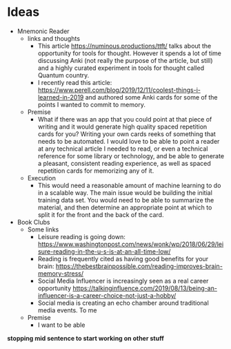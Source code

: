 # Ideas

- Mnemonic Reader
  - links and thoughts
    - This article https://numinous.productions/ttft/ talks about the opportunity for tools for thought. However it spends a lot of time discussing Anki (not really the purpose of the article, but still) and a highly curated experiment in tools for thought called Quantum country.
    - I recently read this article: https://www.perell.com/blog/2019/12/11/coolest-things-i-learned-in-2019 and authored some Anki cards for some of the points I wanted to commit to memory.
  - Premise
    - What if there was an app that you could point at that piece of writing and it would generate high quality spaced repetition cards for you? Writing your own cards reeks of something that needs to be automated. I would love to be able to point a reader at any technical article I needed to read, or even a technical reference for some library or technology, and be able to generate a pleasant, consistent reading experience, as well as spaced repetition cards for memorizing any of it.
  - Execution
    - This would need a reasonable amount of machine learning to do in a scalable way. The main issue would be building the initial training data set. You would need to be able to summarize the material, and then determine an appropriate point at which to split it for the front and the back of the card.
- Book Clubs
  - Some links
    - Leisure reading is going down: https://www.washingtonpost.com/news/wonk/wp/2018/06/29/leisure-reading-in-the-u-s-is-at-an-all-time-low/
    - Reading is frequently cited as having good benefits for your brain: https://thebestbrainpossible.com/reading-improves-brain-memory-stress/
    - Social Media Influencer is increasingly seen as a real career opportunity https://talkinginfluence.com/2019/08/13/being-an-influencer-is-a-career-choice-not-just-a-hobby/
    - Social media is creating an echo chamber around traditional media events. To me
  - Premise
    - I want to be able

**stopping mid sentence to start working on other stuff**
    